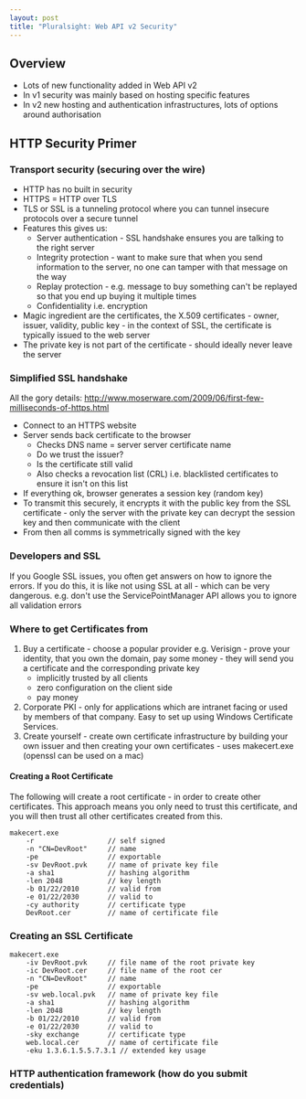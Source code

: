 ```yaml
---
layout: post
title: "Pluralsight: Web API v2 Security"
---
```

## Overview

* Lots of new functionality added in Web API v2
* In v1 security was mainly based on hosting specific features
* In v2 new hosting and authentication infrastructures, lots of options around authorisation

## HTTP Security Primer

### Transport security (securing over the wire)

* HTTP has no built in security
* HTTPS = HTTP over TLS
* TLS or SSL is a tunneling protocol where you can tunnel insecure protocols over a secure tunnel
* Features this gives us:
    - Server authentication - SSL handshake ensures you are talking to the right server
    - Integrity protection - want to make sure that when you send information to the server, no one can tamper with that message on the way
    - Replay protection - e.g. message to buy something can't be replayed so that you end up buying it multiple times
    - Confidentiality i.e. encryption
* Magic ingredient are the certificates, the X.509 certificates - owner, issuer, validity, public key - in the context of SSL, the certificate is typically issued to the web server
* The private key is not part of the certificate - should ideally never leave the server

### Simplified SSL handshake

All the gory details: http://www.moserware.com/2009/06/first-few-milliseconds-of-https.html

* Connect to an HTTPS website
* Server sends back certificate to the browser
    - Checks DNS name = server server certificate name
    - Do we trust the issuer?
    - Is the certificate still valid
    - Also checks a revocation list (CRL) i.e. blacklisted certificates to ensure it isn't on this list
* If everything ok, browser generates a session key (random key)
* To transmit this securely, it encrypts it with the public key from the SSL certificate - only the server with the private key can decrypt the session key and then communicate with the client
* From then all comms is symmetrically signed with the key

### Developers and SSL

If you Google SSL issues, you often get answers on how to ignore the errors. If you do this, it is like not using SSL at all - which can be very dangerous. e.g. don't use the ServicePointManager API allows you to ignore all validation errors

### Where to get Certificates from

1. Buy a certificate - choose a popular provider e.g. Verisign - prove your identity, that you own the domain, pay some money - they will send you a certificate and the corresponding private key
    - implicitly trusted by all clients
    - zero configuration on the client side
    - pay money
2. Corporate PKI - only for applications which are intranet facing or used by members of that company. Easy to set up using Windows Certificate Services.
3. Create yourself - create own certificate infrastructure by building your own issuer and then creating your own certificates - uses makecert.exe (openssl can be used on a mac)

#### Creating a Root Certificate

The following will create a root certificate - in order to create other certificates. This approach means you only need to trust this certificate, and you will then trust all other certificates created from this.

```
makecert.exe
    -r                  // self signed
    -n "CN=DevRoot"     // name
    -pe                 // exportable
    -sv DevRoot.pvk     // name of private key file
    -a sha1             // hashing algorithm
    -len 2048           // key length
    -b 01/22/2010       // valid from
    -e 01/22/2030       // valid to
    -cy authority       // certificate type
    DevRoot.cer         // name of certificate file
```

### Creating an SSL Certificate

```
makecert.exe
    -iv DevRoot.pvk     // file name of the root private key
    -ic DevRoot.cer     // file name of the root cer
    -n "CN=DevRoot"     // name
    -pe                 // exportable
    -sv web.local.pvk   // name of private key file
    -a sha1             // hashing algorithm
    -len 2048           // key length
    -b 01/22/2010       // valid from
    -e 01/22/2030       // valid to
    -sky exchange       // certificate type
    web.local.cer       // name of certificate file
    -eku 1.3.6.1.5.5.7.3.1 // extended key usage
```






### HTTP authentication framework (how do you submit credentials)

